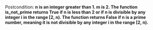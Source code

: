 Postcondition: **n is an integer greater than 1. m is 2. The function is_not_prime returns True if n is less than 2 or if n is divisible by any integer i in the range [2, n). The function returns False if n is a prime number, meaning it is not divisible by any integer i in the range [2, n).**